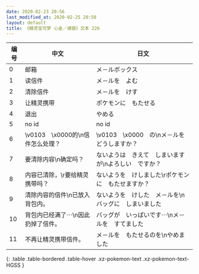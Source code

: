```yaml
---
date: 2020-02-23 20:56
last_modified_at: 2020-02-25 20:50
layout: default
title: 《精灵宝可梦 心金／魂银》文本 226
---
```

| 编号 | 中文 | 日文 |
| ---- | ---- | ---- |
| 0 | 邮箱 | メ－ルボックス |
| 1 | 读信件 | メ－ルを　よむ |
| 2 | 清除信件 | メ－ルを　けす |
| 3 | 让精灵携带 | ポケモンに　もたせる |
| 4 | 退出 | やめる |
| 5 | no id | no id |
| 6 | \v0103　\x0000的\n信件怎么处理？ | \v0103　\x0000　の\nメ－ルを　どうしますか？ |
| 7 | 要清除内容\n确定吗？ | ないようは　きえて　しまいますが\nよろしい　ですか？ |
| 8 | 内容已清除，\r要给精灵携带吗？ | ないようを　けしました\rポケモンに　もたせますか？ |
| 9 | 清除内容的信件\n已放入背包内。 | ないようを　けした　メ－ルを\nバッグに　しまいました |
| 10 | 背包内已经满了⋯\n因此扔掉了信件。 | バッグが　いっぱいです⋯\nメ－ルを　すてました |
| 11 | 不再让精灵携带信件。 | メ－ルを　もたせるのを\nやめました |
{: .table .table-bordered .table-hover .xz-pokemon-text .xz-pokemon-text-HGSS }